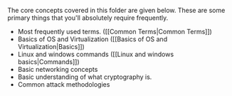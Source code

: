 The core concepts covered in this folder are given below. These are some primary things that you'll absolutely require frequently.
- Most frequently used terms. ([[Common Terms|Common Terms]])
- Basics of OS and Virtualization ([[Basics of OS and Virtualization|Basics]])
- Linux and windows commands ([[Linux and windows basics|Commands]])
- Basic networking concepts
- Basic understanding of what cryptography is.
- Common attack methodologies